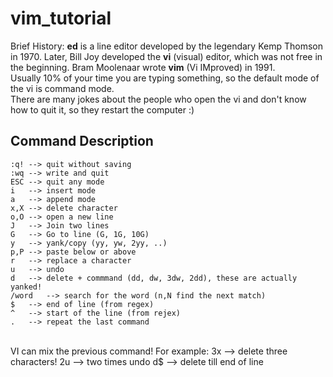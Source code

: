 # vim_tutorial
Brief History: __ed__ is a line editor developed by the legendary Kemp Thomson in 1970. Later, Bill Joy developed the __vi__ (visual) editor, which was not free in the beginning. Bram Moolenaar wrote __vim__ (Vi IMproved) in 1991.<br>
Usually 10% of your time you are typing something, so the default mode of the vi is command mode.<br>
There are many jokes about the people who open the vi and don't know how to quit it, so they restart the computer :)
## Command Description
	:q!	--> quit without saving
	:wq	--> write and quit
	ESC	--> quit any mode
	i	--> insert mode
	a	--> append mode
	x,X	--> delete character
	o,O	--> open a new line
	J	--> Join two lines
	G	--> Go to line (G, 1G, 10G)
	y	--> yank/copy (yy, yw, 2yy, ..)
	p,P	--> paste below or above
	r	--> replace a character
	u	--> undo
	d	--> delete + commmand (dd, dw, 3dw, 2dd), these are actually yanked!
	/word	--> search for the word (n,N find the next match)
	$	--> end of line (from regex)
	^	--> start of the line (from rejex)
	. 	--> repeat the last command
<br>
VI can mix the previous command! For example:
	3x	--> delete three characters!
	2u	--> two times undo
	d$	--> delete till end of line
